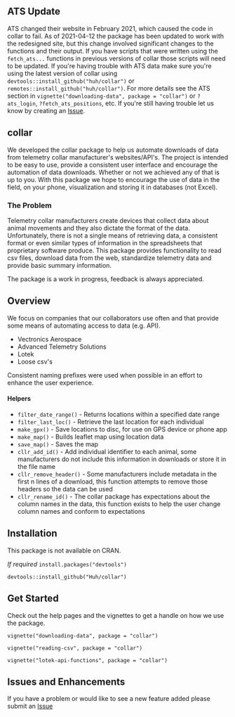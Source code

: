 ## ATS Update

ATS changed their website in February 2021, which caused the code in collar to fail. As of 2021-04-12 the package has been updated to work with the redesigned site, but this change involved significant changes to the functions and their output. If you have scripts that were written using the `fetch_ats...` functions in previous versions of collar those scripts will need to be updated. If you're having trouble with ATS data make sure you're using the latest version of collar using `devtools::install_github("huh/collar")` or `remotes::install_github("huh/collar")`. For more details see the ATS section in `vignette("downloading-data", package = "collar")` or `?ats_login`, `?fetch_ats_positions`, etc. If you're still having trouble let us know by creating an [Issue](https://github.com/Huh/collar/issues).

## collar

We developed the collar package to help us automate downloads of data from telemetry collar manufacturer's websites/API's. The project is intended to be easy to use, provide a consistent user interface and encourage the automation of data downloads. Whether or not we achieved any of that is up to you. With this package we hope to encourage the use of data in the field, on your phone, visualization and storing it in databases (not Excel).

### The Problem

Telemetry collar manufacturers create devices that collect data about animal movements and they also dictate the format of the data. Unfortunately, there is not a single means of retrieving data, a consistent format or even similar types of information in the spreadsheets that proprietary software produce. This package provides functionality to read csv files, download data from the web, standardize telemetry data and provide basic summary information. 

The package is a work in progress, feedback is always appreciated.

## Overview

We focus on companies that our collaborators use often and that provide some means of automating access to data (e.g. API).

- Vectronics Aerospace
- Advanced Telemetry Solutions
- Lotek
- Loose csv's

Consistent naming prefixes were used when possible in an effort to enhance the user experience.

#### Helpers

- `filter_date_range()` - Returns locations within a specified date range
- `filter_last_loc()` - Retrieve the last location for each individual
- `make_gpx()` - Save locations to disc, for use on GPS device or phone app
- `make_map()` - Builds leaflet map using location data
- `save_map()` - Saves the map
- `cllr_add_id()` - Add individual identifier to each animal, some manufacturers do not include this information in downloads or store it in the file name
- `cllr_remove_header()` - Some manufacturers include metadata in the first n lines of a download, this function attempts to remove those headers so the data can be used
- `cllr_rename_id()` - The collar package has expectations about the column names in the data, this function exists to help the user change column names and conform to expectations


## Installation

This package is not available on CRAN.

*If required*
`install.packages("devtools")`

`devtools::install_github("Huh/collar")`

## Get Started

Check out the help pages and the vignettes to get a handle on how we use the package.

`vignette("downloading-data", package = "collar")`

`vignette("reading-csv", package = "collar")`

`vignette("lotek-api-functions", package = "collar")`

## Issues and Enhancements

If you have a problem or would like to see a new feature added please submit an [Issue](https://github.com/Huh/collar/issues)
